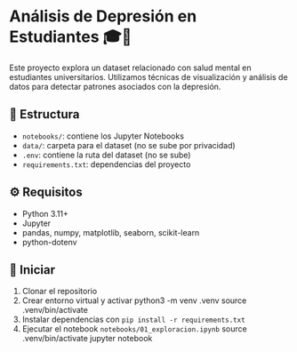 # Análisis de Depresión en Estudiantes 🎓🧠

Este proyecto explora un dataset relacionado con salud mental en estudiantes universitarios. Utilizamos técnicas de visualización y análisis de datos para detectar patrones asociados con la depresión.

## 📂 Estructura

- `notebooks/`: contiene los Jupyter Notebooks
- `data/`: carpeta para el dataset (no se sube por privacidad)
- `.env`: contiene la ruta del dataset (no se sube)
- `requirements.txt`: dependencias del proyecto

## ⚙️ Requisitos

- Python 3.11+
- Jupyter
- pandas, numpy, matplotlib, seaborn, scikit-learn
- python-dotenv

## 🚀 Iniciar

1. Clonar el repositorio
2. Crear entorno virtual y activar
   python3 -m venv .venv
   source .venv/bin/activate
3. Instalar dependencias con `pip install -r requirements.txt`
4. Ejecutar el notebook `notebooks/01_exploracion.ipynb`
   source .venv/bin/activate
   jupyter notebook

